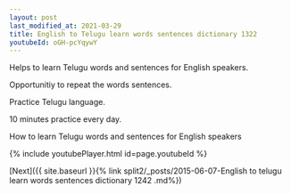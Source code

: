 ```yaml
---
layout: post
last_modified_at: 2021-03-29
title: English to Telugu learn words sentences dictionary 1322 
youtubeId: oGH-pcYqywY
---
```

 
 
Helps to learn Telugu words and sentences for English speakers.

Opportunitiy to repeat the words sentences. 

Practice Telugu language. 
 
10 minutes practice every day. 
 
How to learn Telugu words and sentences for English speakers 
 
{% include youtubePlayer.html id=page.youtubeId %}
 
 
[Next]({{ site.baseurl }}{% link  split2/_posts/2015-06-07-English to telugu learn words sentences dictionary 1242 .md%})
 
